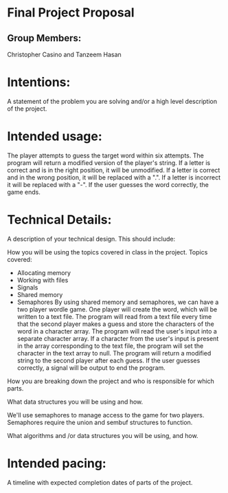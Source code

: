# Final Project Proposal

## Group Members:

Christopher Casino and Tanzeem Hasan

# Intentions:

A statement of the problem you are solving and/or a high level description of the project.

# Intended usage:

The player attempts to guess the target word within six attempts. The program will return a modified version of the player's string. If a letter is correct and is in the right position, it will be unmodified. If a letter is correct and in the wrong position, it will be replaced with a ".". If a letter is incorrect it will be replaced with a "-". If the user guesses the word correctly, the game ends.

# Technical Details:

A description of your technical design. This should include:

How you will be using the topics covered in class in the project.
Topics covered:
- Allocating memory
- Working with files
- Signals
- Shared memory
- Semaphores
By using shared memory and semaphores, we can have a two player wordle game. One player will create the word, which will be written to a text file. The program will read from a text file every time that the second player makes a guess and store the characters of the word in a character array. The program will read the user's input into a separate character array. If a character from the user's input is present in the array corresponding to the text file, the program will set the character in the text array to null. The program will return a modified string to the second player after each guess. If the user guesses correctly, a signal will be output to end the program.

How you are breaking down the project and who is responsible for which parts.



What data structures you will be using and how.

We'll use semaphores to manage access to the game for two players. Semaphores require the union and sembuf structures to function.

What algorithms and /or data structures you will be using, and how.

# Intended pacing:

A timeline with expected completion dates of parts of the project.
